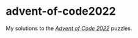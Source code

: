 # advent-of-code2022
My solutions to the [_Advent of Code 2022_](https://www.adventofcode.com/) puzzles. 

